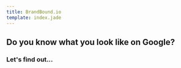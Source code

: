```yaml
---
title: BrandBound.io
template: index.jade
---
```


## Do you know what you look like on Google?

### Let's find out...
